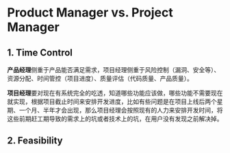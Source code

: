 # Product Manager vs. Project Manager

## 1. Time Control

**产品经理**侧重于产品能否满足需求，项目经理侧重于风险控制（漏洞、安全等）、资源分配、时间管控（项目进度）、质量评估（代码质量、产品质量）。

**项目经理**要对现在有系统完全的吃透，知道哪些功能应该做，哪些功能不需要现在就实现，根据项目截止时间来安排开发进度，比如有些问题是在项目上线后两个星期、一个月、半年才会出现，那么项目经理会按照现有的人力来安排开发时间，将这些前期赶工期导致的需求上的坑或者技术上的坑，在用户没有发现之前解决掉。

## 2. Feasibility
